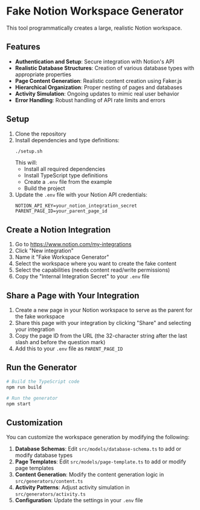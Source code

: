 # Fake Notion Workspace Generator

This tool programmatically creates a large, realistic Notion workspace.

## Features

- **Authentication and Setup**: Secure integration with Notion's API
- **Realistic Database Structures**: Creation of various database types with appropriate properties
- **Page Content Generation**: Realistic content creation using Faker.js
- **Hierarchical Organization**: Proper nesting of pages and databases
- **Activity Simulation**: Ongoing updates to mimic real user behavior
- **Error Handling**: Robust handling of API rate limits and errors

## Setup

1. Clone the repository
2. Install dependencies and type definitions:
   ```bash
   ./setup.sh
   ```
   This will:
   - Install all required dependencies
   - Install TypeScript type definitions
   - Create a `.env` file from the example
   - Build the project
3. Update the `.env` file with your Notion API credentials:
   ```
   NOTION_API_KEY=your_notion_integration_secret
   PARENT_PAGE_ID=your_parent_page_id
   ```

## Create a Notion Integration

1. Go to https://www.notion.com/my-integrations
2. Click "New integration"
3. Name it "Fake Workspace Generator"
4. Select the workspace where you want to create the fake content
5. Select the capabilities (needs content read/write permissions)
6. Copy the "Internal Integration Secret" to your `.env` file

## Share a Page with Your Integration

1. Create a new page in your Notion workspace to serve as the parent for the fake workspace
2. Share this page with your integration by clicking "Share" and selecting your integration
3. Copy the page ID from the URL (the 32-character string after the last slash and before the question mark)
4. Add this to your `.env` file as `PARENT_PAGE_ID`

## Run the Generator

```bash
# Build the TypeScript code
npm run build

# Run the generator
npm start
```

## Customization

You can customize the workspace generation by modifying the following:

1. **Database Schemas**: Edit `src/models/database-schema.ts` to add or modify database types
2. **Page Templates**: Edit `src/models/page-template.ts` to add or modify page templates
3. **Content Generation**: Modify the content generation logic in `src/generators/content.ts`
4. **Activity Patterns**: Adjust activity simulation in `src/generators/activity.ts`
5. **Configuration**: Update the settings in your `.env` file
